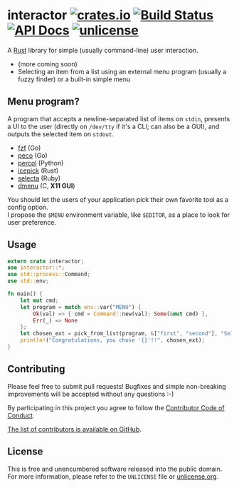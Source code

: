 # interactor [![crates.io](https://img.shields.io/crates/v/interactor.svg)](https://crates.io/crates/interactor) [![Build Status](https://img.shields.io/travis/myfreeweb/interactor.svg?style=flat)](https://travis-ci.org/myfreeweb/interactor) [![API Docs](https://img.shields.io/badge/api-docs-yellow.svg?style=flat)](https://myfreeweb.github.io/autodocs/interactor/interactor) [![unlicense](https://img.shields.io/badge/un-license-green.svg?style=flat)](http://unlicense.org)

A [Rust] library for simple (usually command-line) user interaction.

- (more coming soon)
- Selecting an item from a list using an external menu program (usually a fuzzy finder) or a built-in simple menu

[Rust]: https://www.rust-lang.org

## Menu program?

A program that accepts a newline-separated list of items on `stdin`, presents a UI to the user (directly on `/dev/tty` if it's a CLI; can also be a GUI), and outputs the selected item on `stdout`.

- [fzf](https://github.com/junegunn/fzf) (Go)
- [peco](https://github.com/peco/peco) (Go)
- [percol](https://github.com/mooz/percol) (Python)
- [icepick](https://github.com/felipesere/icepick) (Rust)
- [selecta](https://github.com/garybernhardt/selecta) (Ruby)
- [dmenu](http://tools.suckless.org/dmenu/) (C, **X11 GUI**)

You should let the users of your application pick their own favorite tool as a config option.  
I propose the `$MENU` environment variable, like `$EDITOR`, as a place to look for user preference.

## Usage

```rust
extern crate interactor;
use interactor::*;
use std::process::Command;
use std::env;

fn main() {
    let mut cmd;
    let program = match env::var("MENU") {
        Ok(val) => { cmd = Command::new(val); Some(&mut cmd) },
        Err(_) => None
    };
    let chosen_ext = pick_from_list(program, &["first", "second"], "Selection: ").unwrap();
    println!("Congratulations, you chose '{}'!!", chosen_ext);
}
```

## Contributing

Please feel free to submit pull requests!
Bugfixes and simple non-breaking improvements will be accepted without any questions :-)

By participating in this project you agree to follow the [Contributor Code of Conduct](http://contributor-covenant.org/version/1/2/0/).

[The list of contributors is available on GitHub](https://github.com/myfreeweb/interactor/graphs/contributors).

## License

This is free and unencumbered software released into the public domain.  
For more information, please refer to the `UNLICENSE` file or [unlicense.org](http://unlicense.org).
